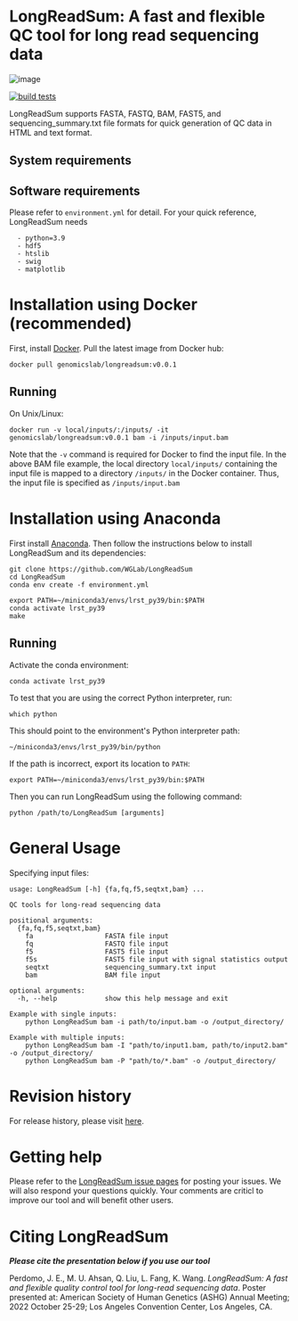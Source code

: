 # LongReadSum: A fast and flexible QC tool for long read sequencing data

![image](https://user-images.githubusercontent.com/14855676/180858677-bba1dda7-15a2-4ba0-8ff5-6c954d00ba85.png)

[![build tests](https://github.com/WGLab/LongReadSum/actions/workflows/build-test.yml/badge.svg)](https://github.com/WGLab/LongReadSum/actions/workflows/build-test.yml)

LongReadSum supports FASTA, FASTQ, BAM, FAST5, and sequencing_summary.txt file formats for quick generation of QC data in HTML and text format.

## System requirements

## Software requirements
Please refer to `environment.yml` for detail. For your quick reference, LongReadSum needs
```
  - python=3.9
  - hdf5
  - htslib
  - swig
  - matplotlib
```

# Installation using Docker (recommended)
First, install [Docker](https://docs.docker.com/engine/install/).
Pull the latest image from Docker hub:

```
docker pull genomicslab/longreadsum:v0.0.1
```

## Running

On Unix/Linux:
```
docker run -v local/inputs/:/inputs/ -it genomicslab/longreadsum:v0.0.1 bam -i /inputs/input.bam
```
Note that the `-v` command is required for Docker to find the input file. In the above BAM file example, the local directory `local/inputs/` containing the input file is mapped to a directory `/inputs/` in the Docker container. Thus, the input file is specified as `/inputs/input.bam`

# Installation using Anaconda
First install [Anaconda](https://www.anaconda.com/). Then follow the instructions below to install LongReadSum and its dependencies:

```
git clone https://github.com/WGLab/LongReadSum
cd LongReadSum
conda env create -f environment.yml

export PATH=~/miniconda3/envs/lrst_py39/bin:$PATH
conda activate lrst_py39
make

```
## Running
Activate the conda environment:

`conda activate lrst_py39`

To test that you are using the correct Python interpreter, run:

`which python`

This should point to the environment's Python interpreter path:

`~/miniconda3/envs/lrst_py39/bin/python`

If the path is incorrect, export its location to `PATH`:

`export PATH=~/miniconda3/envs/lrst_py39/bin:$PATH`

Then you can run LongReadSum using the following command:

`python /path/to/LongReadSum [arguments]`

# General Usage

Specifying input files:

```
usage: LongReadSum [-h] {fa,fq,f5,seqtxt,bam} ...

QC tools for long-read sequencing data

positional arguments:
  {fa,fq,f5,seqtxt,bam}
    fa                  FASTA file input
    fq                  FASTQ file input
    f5                  FAST5 file input
    f5s                 FAST5 file input with signal statistics output    
    seqtxt              sequencing_summary.txt input
    bam                 BAM file input

optional arguments:
  -h, --help            show this help message and exit

Example with single inputs:
	python LongReadSum bam -i path/to/input.bam -o /output_directory/

Example with multiple inputs:
	python LongReadSum bam -I "path/to/input1.bam, path/to/input2.bam" -o /output_directory/
	python LongReadSum bam -P "path/to/*.bam" -o /output_directory/
```

# Revision history
For release history, please visit [here](https://github.com/WGLab/LongReadSum/releases). 

# Getting help
Please refer to the [LongReadSum issue pages](https://github.com/WGLab/LongReadSum/issues) for posting your issues. We will also respond your questions quickly. Your comments are criticl to improve our tool and will benefit other users.

# Citing LongReadSum
***Please cite the presentation below if you use our tool***

Perdomo, J. E., M. U. Ahsan, Q. Liu, L. Fang, K. Wang. *LongReadSum: A fast and flexible quality control tool for long-read sequencing data*. Poster presented at: American Society of Human Genetics (ASHG) Annual Meeting; 2022 October 25-29; Los Angeles Convention Center, Los Angeles, CA.
